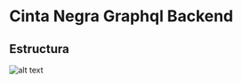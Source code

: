 # Cinta Negra Graphql Backend

## Estructura

![alt text](https://s3.us-east-2.amazonaws.com/devf-website/assest/GRAPHQL+DIAGRAM.png "Graphql estructura")




